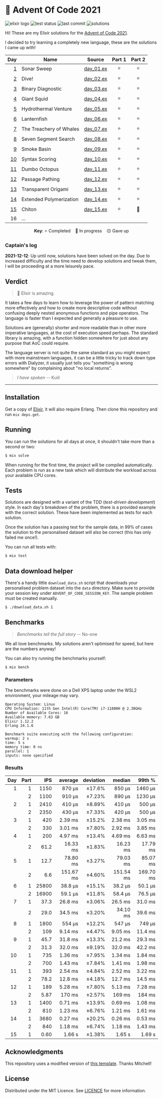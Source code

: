# 🎄 Advent Of Code 2021

![elixir logo][elixir-badge] ![test status][test-badge] ![last commit][commit-badge] ![solutions](https://img.shields.io/badge/solutions-29/30-brightgreen?logo=star&style=for-the-badge)

Hi! These are my Elixir solutions for the [Advent of Code 2021][advent-of-code].

I decided to try learning a completely new language, these are the solutions I came up with!

<div align="center">

|       Day | Name                    | Source           | Part 1 | Part 2 |
| --------: | ----------------------- | ---------------- | :----: | :----: |
|  [1][p01] | Sonar Sweep             | [day_01.ex][s01] |   ⭐   |   ⭐   |
|  [2][p02] | Dive!                   | [day_02.ex][s02] |   ⭐   |   ⭐   |
|  [3][p03] | Binary Diagnostic       | [day_03.ex][s03] |   ⭐   |   ⭐   |
|  [4][p04] | Giant Squid             | [day_04.ex][s04] |   ⭐   |   ⭐   |
|  [5][p05] | Hydrothermal Venture    | [day_05.ex][s05] |   ⭐   |   ⭐   |
|  [6][p06] | Lanternfish             | [day_06.ex][s06] |   ⭐   |   ⭐   |
|  [7][p07] | The Treachery of Whales | [day_07.ex][s07] |   ⭐   |   ⭐   |
|  [8][p08] | Seven Segment Search    | [day_08.ex][s08] |   ⭐   |   ⭐   |
|  [9][p09] | Smoke Basin             | [day_09.ex][s09] |   ⭐   |   ⭐   |
| [10][p10] | Syntax Scoring          | [day_10.ex][s10] |   ⭐   |   ⭐   |
| [11][p11] | Dumbo Octopus           | [day_11.ex][s11] |   ⭐   |   ⭐   |
| [12][p12] | Passage Pathing         | [day_12.ex][s12] |   ⭐   |   ⭐   |
| [13][p13] | Transparent Origami     | [day_13.ex][s13] |   ⭐   |   ⭐   |
| [14][p14] | Extended Polymerization | [day_14.ex][s14] |   ⭐   |   ⭐   |
| [15][p15] | Chiton                  | [day_15.ex][s15] |   ⭐   |   🎁   |
|        16 | ...                     |                  |        |        |

**Key**: ⭐ Completed &nbsp;&nbsp; 🎁 In progress &nbsp;&nbsp; 😔 Gave up

</div>

### Captain's log

**2021-12-12**: Up until now, solutions have been solved on the day. Due to increased difficulty and the time need to develop solutions and tweak them, I will be proceeding at a more leisurely pace.

## Verdict

> 🚀 Elixir is amazing.

It takes a few days to learn how to leverage the power of pattern matching more effectively and how to create more descriptive code without confusing deeply nested anonymous functions and pipe operators. The language is faster than I expected and generally a pleasure to use.

Solutions are (generally) shorter and more readable than in other more imperative languages, at the cost of execution speed perhaps. The standard library is amazing, with a function hidden somewhere for just about any purpose that AoC could require.

The language server is not quite the same standard as you might expect with more mainstream languages, it can be a little tricky to track down type errors with Dialyzer, it usually just tells you "something is wrong somewhere" by complaining about "no local returns".

> _I have spoken_ -- Kuiil

---

## Installation

Get a copy of [Elixir][elixir], it will also require Erlang. Then clone this repository and run `mix deps.get`.

## Running

You can run the solutions for all days at once, it shouldn't take more than a second or two:

```bash
$ mix solve
```

When running for the first time, the project will be compiled automatically. Each problem is run as a new task which will distribute the workload across your available CPU cores.

## Tests

Solutions are designed with a variant of the TDD (_test-driven development_) style. In each day's breakdown of the problem, there is a provided example with the correct solution. These have been implemented as tests for each solution.

Once the solution has a passing test for the sample data, in 99% of cases the solution to the personalised dataset will also be correct (this has only failed me once!).

You can run all tests with:

```bash
$ mix test
```

## Data download helper

There's a handy little `download_data.sh` script that downloads your personalised problem dataset into the `data` directory. Make sure to provide your session key under `ADVENT_OF_CODE_SESSION_KEY`. The sample problem must be created manually.

```bash
$ ./download_data.sh 1
```

## Benchmarks

> _Benchmarks tell the full story_ -- No-one

We all love benchmarks. My solutions aren't optimised for speed, but here are the numbers anyway!

You can also try running the benchmarks yourself:

```bash
$ mix bench
```

### Parameters

The benchmarks were done on a Dell XPS laptop under the WSL2 environment, your mileage may vary.

```text
Operating System: Linux
CPU Information: 11th Gen Intel(R) Core(TM) i7-11800H @ 2.30GHz
Number of Available Cores: 16
Available memory: 7.63 GB
Elixir 1.12.2
Erlang 24.1.6

Benchmark suite executing with the following configuration:
warmup: 2 s
time: 5 s
memory time: 0 ns
parallel: 1
inputs: none specified
```

### Results

| Day | Part |   IPS |   average | deviation |    median |    99th % |
| --: | ---: | ----: | --------: | --------: | --------: | --------: |
|   1 |    1 |  1150 |    870 μs |    ±17.6% |    850 μs |   1460 μs |
|     |    2 |  1100 |    910 μs |    ±7.23% |    890 μs |   1230 μs |
|   2 |    1 |  2410 |    410 μs |    ±8.89% |    410 μs |    500 μs |
|     |    2 |  2350 |    430 μs |    ±7.33% |    420 μs |    500 μs |
|   3 |    1 |   420 |   2.39 ms |    ±15.2% |   2.38 ms |   3.05 ms |
|     |    2 |   330 |   3.01 ms |    ±7.80% |   2.92 ms |   3.85 ms |
|   4 |    1 |   200 |   4.97 ms |    ±13.4% |   4.69 ms |   6.63 ms |
|     |    2 |  61.2 |  16.33 ms |    ±1.83% |  16.23 ms |  17.79 ms |
|   5 |    1 |  12.7 |  78.80 ms |    ±3.27% |  79.03 ms |  85.07 ms |
|     |    2 |   6.6 | 151.67 ms |    ±4.60% | 151.54 ms | 169.70 ms |
|   6 |    1 | 25800 |   38.8 μs |    ±15.1% |   38.2 μs |   50.1 μs |
|     |    2 | 16900 |   59.1 μs |    ±11.8% |   58.4 μs |   76.5 μs |
|   7 |    1 |  37.3 |   26.8 ms |    ±3.06% |   26.5 ms |   31.0 ms |
|     |    2 |  29.0 |   34.5 ms |    ±3.20% |  34.10 ms |   39.6 ms |
|   8 |    1 |  1800 |    554 μs |    ±12.2% |    547 μs |    749 μs |
|     |    2 |   109 |   9.14 ms |    ±4.47% |   9.05 ms |   11.4 ms |
|   9 |    1 |  45.7 |   31.8 ms |    ±13.3% |   21.2 ms |   29.3 ms |
|     |    2 |  31.3 |   32.0 ms |    ±9.19% |   32.0 ms |   42.2 ms |
|  10 |    1 |   735 |   1.36 ms |    ±7.95% |   1.34 ms |   1.84 ms |
|     |    2 |   700 |   1.43 ms |    ±7.84% |   1.41 ms |   1.98 ms |
|  11 |    1 |   393 |   2.54 ms |    ±4.84% |   2.52 ms |   3.22 ms |
|     |    2 |  78.2 |   12.8 ms |    ±4.18% |   12.7 ms |   14.5 ms |
|  12 |    1 |   189 |   5.28 ms |    ±7.80% |   5.13 ms |   7.28 ms |
|     |    2 |  5.87 |    170 ms |    ±2.57% |    169 ms |    184 ms |
|  13 |    1 |  1400 |   0.71 ms |    ±13.9% |   0.69 ms |   1.08 ms |
|     |    2 |   810 |   1.23 ms |    ±6.76% |   1.21 ms |   1.61 ms |
|  14 |    1 |  3680 |   0.27 ms |    ±20.2% |   0.26 ms |   0.53 ms |
|     |    2 |   840 |   1.18 ms |    ±6.74% |   1.18 ms |   1.43 ms |
|  15 |    1 |  0.60 |    1.66 s |    ±1.38% |    1.65 s |    1.69 s |

## Acknowledgments

This repository uses a modified version of [this template][template]. Thanks Mitchell!

## License

Distributed under the MIT Licence. See [LICENCE](LICENCE) for more information.

[elixir-badge]: https://img.shields.io/static/v1?label=&message=Elixir&logo=elixir&color=4B275F&style=for-the-badge
[test-badge]: https://img.shields.io/github/workflow/status/MarcusCemes/advent-of-code-2021/CI?label=TESTS&style=for-the-badge
[commit-badge]: https://img.shields.io/github/last-commit/MarcusCemes/advent-of-code-2021?style=for-the-badge
[advent-of-code]: https://adventofcode.com/
[elixir]: https://elixir-lang.org/
[template]: https://github.com/mhanberg/advent-of-code-elixir-starter
[p01]: https://adventofcode.com/2021/day/1
[p02]: https://adventofcode.com/2021/day/2
[p03]: https://adventofcode.com/2021/day/3
[p04]: https://adventofcode.com/2021/day/4
[p05]: https://adventofcode.com/2021/day/5
[p06]: https://adventofcode.com/2021/day/6
[p07]: https://adventofcode.com/2021/day/7
[p08]: https://adventofcode.com/2021/day/8
[p09]: https://adventofcode.com/2021/day/9
[p10]: https://adventofcode.com/2021/day/10
[p11]: https://adventofcode.com/2021/day/11
[p12]: https://adventofcode.com/2021/day/12
[p13]: https://adventofcode.com/2021/day/13
[p14]: https://adventofcode.com/2021/day/14
[p15]: https://adventofcode.com/2021/day/15
[s01]: lib/advent_of_code/day_01.ex
[s02]: lib/advent_of_code/day_02.ex
[s03]: lib/advent_of_code/day_03.ex
[s04]: lib/advent_of_code/day_04.ex
[s05]: lib/advent_of_code/day_05.ex
[s06]: lib/advent_of_code/day_06.ex
[s07]: lib/advent_of_code/day_07.ex
[s08]: lib/advent_of_code/day_08.ex
[s09]: lib/advent_of_code/day_09.ex
[s10]: lib/advent_of_code/day_10.ex
[s11]: lib/advent_of_code/day_11.ex
[s12]: lib/advent_of_code/day_12.ex
[s13]: lib/advent_of_code/day_13.ex
[s14]: lib/advent_of_code/day_14.ex
[s15]: lib/advent_of_code/day_15.ex
